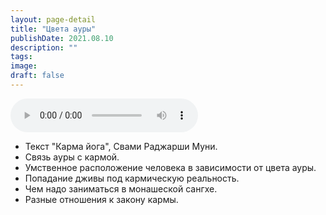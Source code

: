 ```yaml
---
layout: page-detail
title: "Цвета ауры"
publishDate: 2021.08.10
description: ""
tags:
image:
draft: false
---
```


<audio title="2021.08.10 - Цвета ауры.mp3" src="/upload/iblock/061/0614d32fba20f761f4cca87ba117e55e.mp3" controls=""></audio>

* Текст "Карма йога", Свами Раджарши Муни.
* Связь ауры с кармой.
* Умственное расположение человека в зависимости от цвета ауры.
* Попадание дживы под кармическую реальность.
* Чем надо заниматься в монашеской сангхе.
* Разные отношения к закону кармы.

  
